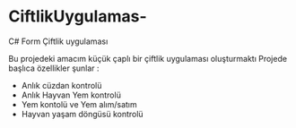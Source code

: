 # CiftlikUygulamas-
C# Form Çiftlik uygulaması


Bu projedeki amacım küçük çaplı bir çiftlik uygulaması oluşturmaktı
Projede başlıca özellikler şunlar :
- Anlık cüzdan kontrolü 
- Anlık Hayvan Yem kontrolü
- Yem kontolü ve Yem alım/satım
- Hayvan yaşam döngüsü kontrolü
